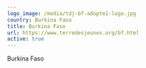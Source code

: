 ```yaml
---
logo_image: /media/tdj-bf-adopte1-logo.jpg
country: Burkina Faso
title: Burkina Faso
url: https://www.terredesjeunes.org/bf.html
active: true
---
```

Burkina Faso